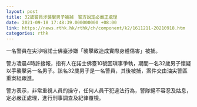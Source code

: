 ```yaml
---
layout: post
title: 32歲警員涉襲擊男子被捕　警方說定必嚴正處理
date: 2021-09-18 17:48:39.000000000 +08:00
link: https://news.rthk.hk/rthk/ch/component/k2/1611211-20210918.htm
categories: rthk
---
```


一名警員在尖沙咀諾士佛臺涉嫌「襲擊致造成實際身體傷害」被捕。

警方凌晨4時許接報，指有人在諾士佛臺10號因瑣事爭執，期間一名32歲男子懷疑以手襲擊另一名男子。該名32歲男子是一名警員，其後被捕，案件交由油尖警區重案組跟進。

警方表示，非常重視人員的操守，任何人員干犯違法行為，警隊絕不容忍及姑息，定必嚴正處理，進行刑事調查及紀律覆檢。
